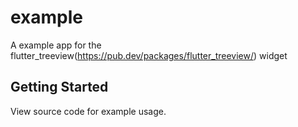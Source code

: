 # example

A example app for the flutter\_treeview(https://pub.dev/packages/flutter_treeview/) widget

## Getting Started

View source code for example usage.